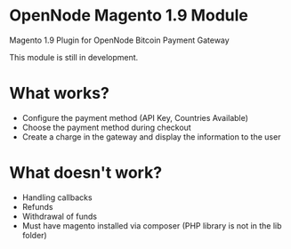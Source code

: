 # OpenNode Magento 1.9 Module
Magento 1.9 Plugin for OpenNode Bitcoin Payment Gateway

This module is still in development.

# What works?

- Configure the payment method (API Key, Countries Available)
- Choose the payment method during checkout
- Create a charge in the gateway and display the information to the user

# What doesn't work?

- Handling callbacks
- Refunds
- Withdrawal of funds
- Must have magento installed via composer (PHP library is not in the lib folder)